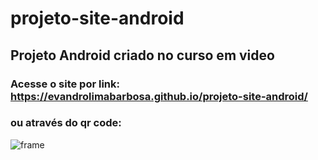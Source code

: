 # projeto-site-android
## Projeto Android criado no curso em video


### Acesse o site por link: https://evandrolimabarbosa.github.io/projeto-site-android/

### ou através do qr code:

![frame](https://user-images.githubusercontent.com/96010876/165647818-3b312cd9-ee6b-456e-be2a-202fea751b97.png)
